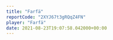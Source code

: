 ```yaml
---
title: "Farfä"
reportCode: "2XYJ67t3gRQqZ4FN"
player: "Farfä"
date: 2021-08-23T19:07:58.042000+00:00
---
```

